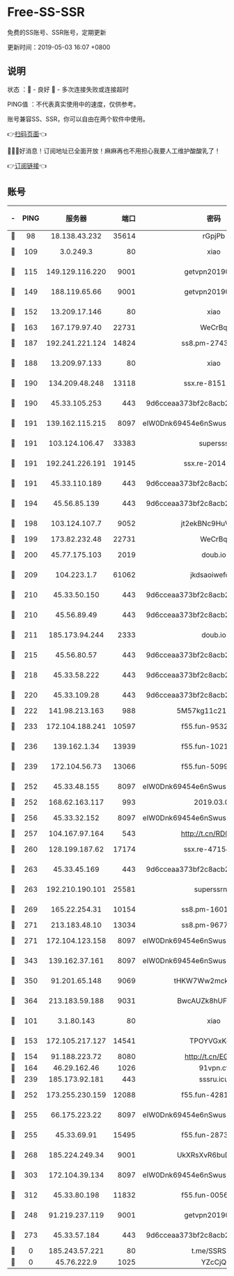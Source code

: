 # Free-SS-SSR

免费的SS账号、SSR账号，定期更新

更新时间：2019-05-03 16:07 +0800

## 说明

状态     ：🙂 - 良好 🙁 - 多次连接失败或连接超时

PING值   ：不代表真实使用中的速度，仅供参考。

账号兼容SS、SSR，你可以自由在两个软件中使用。

👉[扫码页面](https://liesauer.github.io/Free-SS-SSR/)👈

🎉🎉🎉好消息！订阅地址已全面开放！麻麻再也不用担心我要人工维护酸酸乳了！

👉[订阅链接](https://www.liesauer.net/yogurt/subscribe?ACCESS_TOKEN=DAYxR3mMaZAsaqUb)👈

## 账号

|-|PING|服务器|端口|密码|加密方式|区域|
|:----:|:----:|:-----:|-----:|:----:|:----:|:----:|
|🙂|98|18.138.43.232|35614|rGpjPb|rc4-md5|SG|
|🙂|109|3.0.249.3|80|xiao|aes-128-ctr|SG|
|🙂|115|149.129.116.220|9001|getvpn20190501|aes-256-cfb|CN|
|🙂|149|188.119.65.66|9001|getvpn20190501|aes-256-cfb|RU|
|🙂|152|13.209.17.146|80|xiao|aes-128-ctr|KR|
|🙂|163|167.179.97.40|22731|WeCrBq|rc4-md5|JP|
|🙂|187|192.241.221.124|14824|ss8.pm-27430025|aes-256-cfb|US|
|🙂|188|13.209.97.133|80|xiao|aes-128-ctr|KR|
|🙂|190|134.209.48.248|13118|ssx.re-81511228|aes-256-cfb|US|
|🙂|190|45.33.105.253|443|9d6cceaa373bf2c8acb22e60b6a58be6|aes-256-cfb|US|
|🙂|191|139.162.115.215|8097|eIW0Dnk69454e6nSwuspv9DmS201tQ0D|aes-256-cfb|JP|
|🙂|191|103.124.106.47|33383|supersss|aes-256-cfb|US|
|🙂|191|192.241.226.191|19145|ssx.re-20141184|aes-256-cfb|US|
|🙂|191|45.33.110.189|443|9d6cceaa373bf2c8acb22e60b6a58be6|aes-256-cfb|US|
|🙂|194|45.56.85.139|443|9d6cceaa373bf2c8acb22e60b6a58be6|aes-256-cfb|US|
|🙂|198|103.124.107.7|9052|jt2ekBNc9HuVtm2a|aes-256-cfb|US|
|🙂|199|173.82.232.48|22731|WeCrBq|rc4-md5|US|
|🙂|200|45.77.175.103|2019|doub.io|aes-128-ctr|SG|
|🙂|209|104.223.1.7|61062|jkdsaoiwefdsa|aes-256-cfb|US|
|🙂|210|45.33.50.150|443|9d6cceaa373bf2c8acb22e60b6a58be6|aes-256-cfb|US|
|🙂|210|45.56.89.49|443|9d6cceaa373bf2c8acb22e60b6a58be6|aes-256-cfb|US|
|🙂|211|185.173.94.244|2333|doub.io|aes-128-ctr|RU|
|🙂|215|45.56.80.57|443|9d6cceaa373bf2c8acb22e60b6a58be6|aes-256-cfb|US|
|🙂|218|45.33.58.222|443|9d6cceaa373bf2c8acb22e60b6a58be6|aes-256-cfb|US|
|🙂|220|45.33.109.28|443|9d6cceaa373bf2c8acb22e60b6a58be6|aes-256-cfb|US|
|🙂|222|141.98.213.163|988|5M57kg11c214qDmK|chacha20|KR|
|🙂|233|172.104.188.241|10597|f55.fun-95320429|aes-256-cfb|SG|
|🙂|236|139.162.1.34|13939|f55.fun-10218044|aes-256-cfb|SG|
|🙂|239|172.104.56.73|13066|f55.fun-50990398|aes-256-cfb|SG|
|🙂|252|45.33.48.155|8097|eIW0Dnk69454e6nSwuspv9DmS201tQ0D|aes-256-cfb|US|
|🙂|252|168.62.163.117|993|2019.03.07|rc4-md5|US|
|🙂|256|45.33.32.152|8097|eIW0Dnk69454e6nSwuspv9DmS201tQ0D|aes-256-cfb|US|
|🙂|257|104.167.97.164|543|http://t.cn/RD0D7sx|rc4-md5|CA|
|🙂|260|128.199.187.62|17174|ssx.re-47154038|aes-256-cfb|SG|
|🙂|263|45.33.45.169|443|9d6cceaa373bf2c8acb22e60b6a58be6|aes-256-cfb|US|
|🙂|263|192.210.190.101|25581|superssrnet|aes-256-cfb|US|
|🙂|269|165.22.254.31|10154|ss8.pm-16010608|aes-256-cfb|SG|
|🙂|271|213.183.48.10|13034|ss8.pm-96774561|rc4-md5|RU|
|🙂|271|172.104.123.158|8097|eIW0Dnk69454e6nSwuspv9DmS201tQ0D|aes-256-cfb|JP|
|🙂|343|139.162.37.161|8097|eIW0Dnk69454e6nSwuspv9DmS201tQ0D|aes-256-cfb|SG|
|🙂|350|91.201.65.148|9069|tHKW7Ww2mck9CHQG|aes-256-cfb|IT|
|🙂|364|213.183.59.188|9031|BwcAUZk8hUFAkDGN|aes-256-cfb|NL|
|🙂|101|3.1.80.143|80|xiao|aes-128-ctr|SG|
|🙂|153|172.105.217.127|14541|TPOYVGxKglpi|aes-256-cfb|JP|
|🙂|154|91.188.223.72|8080|http://t.cn/EGJIyrl|rc4-md5|RU|
|🙂|164|46.29.162.46|1026|91vpn.cf|rc4-md5|RU|
|🙂|239|185.173.92.181|443|sssru.icu|rc4-md5|RU|
|🙂|252|173.255.230.159|12088|f55.fun-42814639|aes-256-cfb|US|
|🙂|255|66.175.223.22|8097|eIW0Dnk69454e6nSwuspv9DmS201tQ0D|aes-256-cfb|US|
|🙂|255|45.33.69.91|15495|f55.fun-28730537|aes-256-cfb|US|
|🙂|268|185.224.249.34|9001|UkXRsXvR6buDMG2Y|aes-256-cfb|RU|
|🙂|303|172.104.39.134|8097|eIW0Dnk69454e6nSwuspv9DmS201tQ0D|aes-256-cfb|SG|
|🙂|312|45.33.80.198|11832|f55.fun-00561639|aes-256-cfb|US|
|🙁|248|91.219.237.119|9001|getvpn20190501|aes-256-cfb|HU|
|🙁|273|45.33.57.184|443|9d6cceaa373bf2c8acb22e60b6a58be6|aes-256-cfb|US|
|🙁|0|185.243.57.221|80|t.me/SSRSUB|rc4-md5|US|
|🙁|0|45.76.222.9|1025|YZcCjQ|rc4-md5|JP|
